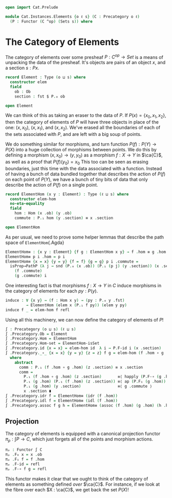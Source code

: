 ```agda
open import Cat.Prelude

module Cat.Instances.Elements {o ℓ s} (C : Precategory o ℓ)
  (P : Functor (C ^op) (Sets s)) where
```

<!--
```agda
open import Cat.Reasoning C
open Functor

private
  module P = Functor P
```
-->

# The Category of Elements

The category of elements over some presheaf $P : C^{op} \to Set$ is a
means of unpacking the data of the presheaf. It's objects are pairs
of an object $x$, and a section $s : P x$.

```agda
record Element : Type (o ⊔ s) where
  constructor elem
  field
    ob : Ob
    section : fst $ P.₀ ob

open Element
```

We can think of this as taking an eraser to the data of $P$. If
$P(x) = \{x_0, x_1, x_2\}$, then the category of elements of $P$
will have three objects in place of the one: $(x, x_0)$, $(x, x_1)$,
and $(x, x_2)$. We've erased all the boundaries of each of the sets
associated with $P$, and are left with a big soup of points.

We do something similar for morphisms, and turn function
$P(f) : P(Y) \to P(X)$ into a huge collection of morphisms between
points. We do this by defining a morphism $(x, x_0) \to (y, y_0)$
as a morphism $f : X \to Y$ in $\ca{C}$, as well as a proof that
$P(f)(y_0) = x_0$ This too can be seen as erasing boundaries, just
this time with the data associated with a function. Instead of
having a bunch of data bundled together that describes the action
of $P(f)$ on each point of $P(Y)$, we have a bunch of tiny bits of data
that only describe the action of $P(f)$ on a single point.

```agda
record ElementHom (x y : Element) : Type (ℓ ⊔ s) where
  constructor elem-hom
  no-eta-equality
  field
    hom : Hom (x .ob) (y .ob)
    commute : P.₁ hom (y .section) ≡ x .section

open ElementHom
```

As per usual, we need to prove some helper lemmas that describe the
path space of `ElementHom`{.Agda}

```agda
ElementHom≡ : {x y : Element} {f g : ElementHom x y} → f .hom ≡ g .hom → f ≡ g 
ElementHom≡ p i .hom = p i
ElementHom≡ {x = x} {y = y} {f = f} {g = g} p i .commute =
  isProp→PathP (λ j → snd (P.₀ (x .ob)) (P.₁ (p j) (y .section)) (x .section))
    (f .commute)
    (g .commute) i
```

<!--
```agda
ElementHom-isSet : ∀ (x y : Element) → isSet (ElementHom x y)
ElementHom-isSet x y =
  isHLevel-retract 2 Refold Unfold retract T-isSet
  where
    T : Type _
    T = Σ[ hom ∈ Hom (x .ob) (y .ob) ]
        (P.₁ hom (y .section) ≡ x .section)

    Refold : T → ElementHom x y
    Refold (h , p) = elem-hom h p

    Unfold : ElementHom x y → T
    Unfold f = (f .hom , f .commute)

    retract : ∀ x → Refold (Unfold x) ≡ x
    retract x i .hom = x .hom
    retract x i .commute = x .commute

    T-isSet : isSet T
    T-isSet =
      isHLevelΣ 2 (Hom-set _ _)
                  λ f → isHLevelPath 2 (snd $ P.₀ (x .ob))
```
-->

One interesting fact is that morphisms $f : X \to Y$ in $C$ induce
morphisms in the category of elements for each $py : P(y)$.

```agda
induce : ∀ {x y} → (f : Hom x y) → (py : P.₀ y .fst)
         → ElementHom (elem x (P.₁ f py)) (elem y py)
induce f _ = elem-hom f refl
```

Using all this machinery, we can now define the category of elements of
$P$!

```agda
∫ : Precategory (o ⊔ s) (ℓ ⊔ s)
∫ .Precategory.Ob = Element
∫ .Precategory.Hom = ElementHom
∫ .Precategory.Hom-set = ElementHom-isSet
∫ .Precategory.id {x = x} = elem-hom id  λ i → P.F-id i (x .section)
∫ .Precategory._∘_ {x = x} {y = y} {z = z} f g = elem-hom (f .hom ∘ g .hom) comm
  where
    abstract
      comm : P.₁ (f .hom ∘ g .hom) (z .section) ≡ x .section
      comm = 
        P.₁ (f .hom ∘ g .hom) (z .section)       ≡⟨ happly (P.F-∘ (g .hom) (f .hom)) (z .section) ⟩
        P.₁ (g .hom) (P.₁ (f .hom) (z .section)) ≡⟨ ap (P.F₁ (g .hom)) (f .commute)  ⟩
        P.₁ (g .hom) (y .section)                ≡⟨ g .commute ⟩
        x .section ∎
∫ .Precategory.idr f = ElementHom≡ (idr (f .hom))
∫ .Precategory.idl f = ElementHom≡ (idl (f .hom))
∫ .Precategory.assoc f g h = ElementHom≡ (assoc (f .hom) (g .hom) (h .hom))
```

## Projection

The category of elements is equipped with a canonical projection functor
$\pi_p : \int P \to C$, which just forgets all of the points and
morphism actions.

```agda
πₚ : Functor ∫ C
πₚ .F₀ x = x .ob
πₚ .F₁ f = f .hom
πₚ .F-id = refl
πₚ .F-∘ f g = refl
```

This functor makes it clear that we ought to think of the category
of elements as something defined _over_ $\ca{C}$. For instance, if we
look at the fibre over each $X : \ca{C}$, we get back the set $P(X)$!
